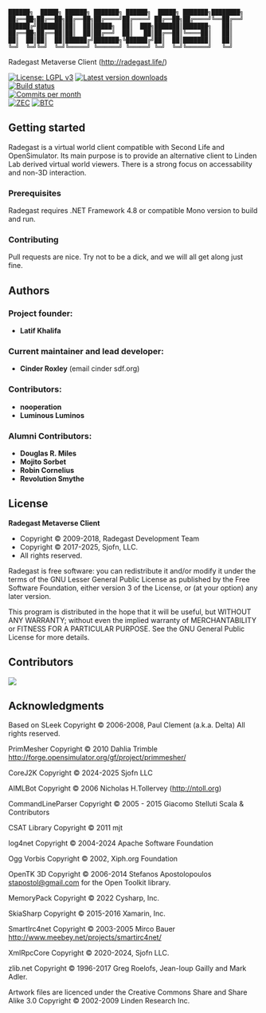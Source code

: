 ```
██████╗  █████╗ ██████╗ ███████╗ ██████╗  █████╗ ███████╗████████╗    
██╔══██╗██╔══██╗██╔══██╗██╔════╝██╔════╝ ██╔══██╗██╔════╝╚══██╔══╝    
██████╔╝███████║██║  ██║█████╗  ██║  ███╗███████║███████╗   ██║       
██╔══██╗██╔══██║██║  ██║██╔══╝  ██║   ██║██╔══██║╚════██║   ██║       
██║  ██║██║  ██║██████╔╝███████╗╚██████╔╝██║  ██║███████║   ██║       
╚═╝  ╚═╝╚═╝  ╚═╝╚═════╝ ╚══════╝ ╚═════╝ ╚═╝  ╚═╝╚══════╝   ╚═╝     
```
Radegast Metaverse Client (http://radegast.life/)

[![License: LGPL v3](https://img.shields.io/badge/License-LGPL%20v3-blue.svg)](https://github.com/cinderblocks/radegast/blob/master/LICENSE.txt)
[![Latest version downloads](https://img.shields.io/github/downloads-pre/cinderblocks/radegast/latest/total)](https://radegast.life/downloads/)  
[![Build status](https://ci.appveyor.com/api/projects/status/g34olv3opd2vho32/branch/master?svg=true)](https://ci.appveyor.com/project/cinderblocks57647/radegast/branch/master)  
[![Commits per month](https://img.shields.io/github/commit-activity/m/cinderblocks/radegast)](https://www.github.com/cinderblocks/radegast/)  
[![ZEC](https://img.shields.io/keybase/zec/cinder)](https://keybase.io/cinder) [![BTC](https://img.shields.io/keybase/btc/cinder)](https://keybase.io/cinder) 

## Getting started

Radegast is a virtual world client compatible with Second Life and OpenSimulator.
Its main purpose is to provide an alternative client to Linden Lab derived virtual world viewers.
There is a strong focus on accessability and non-3D interaction.

### Prerequisites

Radegast requires .NET Framework 4.8 or compatible Mono version to build and run.

### Contributing

Pull requests are nice. Try not to be a dick, and we will all get along just fine.

## Authors

### Project founder:

* **Latif Khalifa**

### Current maintainer and lead developer:

* **Cinder Roxley** (email cinder sdf.org)

### Contributors:

* **nooperation**
* **Luminous Luminos**

### Alumni Contributors:

* **Douglas R. Miles**
* **Mojito Sorbet**
* **Robin Cornelius**
* **Revolution Smythe**

## License

**Radegast Metaverse Client**
* Copyright © 2009-2018, Radegast Development Team
* Copyright © 2017-2025, Sjofn, LLC.
* All rights reserved.

 Radegast is free software: you can redistribute it and/or modify it under the terms of the GNU Lesser General Public License as published by the Free Software Foundation, either version 3 of the License, or (at your option) any later version.

 This program is distributed in the hope that it will be useful, but WITHOUT ANY WARRANTY; without even the implied warranty of MERCHANTABILITY or FITNESS FOR A PARTICULAR PURPOSE. See the GNU General Public License for more details.

## Contributors

<a href="https://github.com/cinderblocks/Radegast/graphs/contributors">
  <img src="https://contrib.rocks/image?repo=cinderblocks/Radegast" />
</a>

## Acknowledgments

Based on SLeek
Copyright © 2006-2008, Paul Clement (a.k.a. Delta)
All rights reserved.

PrimMesher
Copyright © 2010 Dahlia Trimble
http://forge.opensimulator.org/gf/project/primmesher/

CoreJ2K
Copyright © 2024-2025 Sjofn LLC

AIMLBot
Copyright © 2006 Nicholas H.Tollervey (http://ntoll.org)

CommandLineParser
Copyright © 2005 - 2015 Giacomo Stelluti Scala & Contributors

CSAT Library
Copyright © 2011 mjt

log4net
Copyright © 2004-2024 Apache Software Foundation

Ogg Vorbis
Copyright © 2002, Xiph.org Foundation

OpenTK 3D
Copyright © 2006-2014 Stefanos Apostolopoulos <stapostol@gmail.com> for the Open Toolkit library.

MemoryPack
Copyright © 2022 Cysharp, Inc.

SkiaSharp
Copyright © 2015-2016 Xamarin, Inc.

SmartIrc4net
Copyright © 2003-2005 Mirco Bauer
http://www.meebey.net/projects/smartirc4net/

XmlRpcCore
Copyright © 2020-2024, Sjofn LLC.

zlib.net
Copyright © 1996-2017 Greg Roelofs, Jean-loup Gailly and Mark Adler.

Artwork files are licenced under the
Creative Commons Share and Share Alike 3.0
Copyright © 2002-2009 Linden Research Inc.
